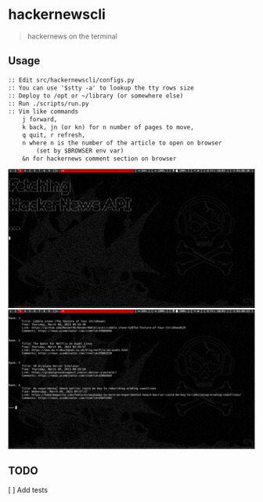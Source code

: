 # hackernewscli
> hackernews on the terminal
## Usage
````
:: Edit src/hackernewscli/configs.py
:: You can use '$stty -a' to lookup the tty rows size
:: Deploy to /opt or ~/library (or somewhere else)
:: Run ./scripts/run.py
:: Vim like commands
    j forward,
    k back, jn (or kn) for n number of pages to move,
    q quit, r refresh,
    n where n is the number of the article to open on browser
        (set by $BROWSER env var)
    &n for hackernews comment section on browser
````
<img src="imgs/startup.jpg"></img>
<img src="imgs/news.jpg"></img>
## TODO
[ ] Add tests
